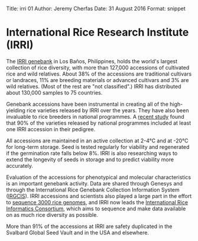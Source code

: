 Title:   irri 01
Author: Jeremy Cherfas
Date:   31 August 2016
Format: snippet

# International Rice Research Institute (IRRI)

The [IRRI genebank][irri] in Los Baños, Philippines, holds the world's largest collection of rice diversity, with more than 127,000 accessions of cultivated rice and wild relatives. About 38% of the accessions are traditional cultivars or landraces, 11% are breeding materials or advanced cultivars and 3% are wild relatives. (Most of the rest are "not classified".) IRRI has distributed about 130,000 samples to 75 countries.

Genebank accessions have been instrumental in creating all of the high-yielding rice varieties released by IRRI over the years. They have also been invaluable to rice breeders in national programmes. A [recent study][cgiar] found that 90% of the varieties released by national programmes included at least one IRRI accession in their pedigree.

All accessions are maintained in an active collection at 2-4°C and at -20°C for long-term storage. Seed is tested regularly for viability and regenerated if the germination rate falls below 8%. IRRI is also researching ways to extend the longevity of seeds in storage and to predict viability more accurately.

Evaluation of the accessions for phenotypical and molecular characteristics is an important genebank activity. Data are shared through Genesys and through the International Rice Genebank Collection Information System ([IRGCIS][irgcis]). IRRI accessions and scientists also played a large part in the effort to [sequence 3000 rice genomes][irri 2], and IRRI now leads the [International Rice Informatics Consortium][irri 3], which aims to sequence and make data available on as much rice diversity as possible.

More than 91% of the accessions at IRRI are safety duplicated in the Svalbard Global Seed Vault and in the USA and elsewhere.

[cgiar]: http://www.cgiar.org/consortium-news/genebanks-investing-in-biodiversity-for-future-generations/
[irgcis]: http://www.irgcis.irri.org:81/grc/irgcishome.html
[irri]: http://irri.org/our-work/research/genetic-diversity/international-rice-genebank
[irri 2]: http://iric.irri.org/resources/3000-genomes-project
[irri 3]: http://iric.irri.org/home
